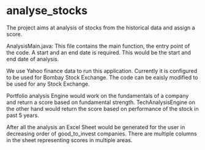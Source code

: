 # analyse_stocks
The project aims at analysis of stocks from the historical data and assign a score.


AnalysisMain.java: This file contains the main function, the entry point of the code. 
                  A start and an end date is required. This would be the start and end date of analysis.
  
  We use Yahoo finance data to run this application. Currently it is configured to be used for Bombay Stock Exchange. 
  The code can be eaisly modified to be used for any Stock Exchange.
  
  Portfolio analysis Engine would work on the fundamentals of a company and return a score based on fundamental strength.
  TechAnalysisEngine on the other hand would return the score based on performance of the stock in past 5 years.
  
  After all the analysis an Excel Sheet would be generated for the user in decreasing order of good_to_invest companies.
  There are multiple columns in the sheet representing scores in multiple areas.
